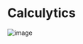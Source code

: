 # Calculytics
![image](https://user-images.githubusercontent.com/25436067/117591158-7de65080-b109-11eb-840b-3cf057811aae.png)
